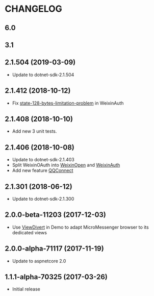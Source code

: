 # CHANGELOG

## 6.0

## 3.1

## 2.1.504 (2019-03-09)
- Update to dotnet-sdk-2.1.504

## 2.1.412 (2018-10-12)
- Fix [state-128-bytes-limitation-problem](https://github.com/myvas/AspNetCore.Authentication/issues/2) in WeixinAuth

## 2.1.408 (2018-10-10)
- Add new 3 unit tests.

## 2.1.406 (2018-10-08)
- Update to dotnet-sdk-2.1.403
- Split WeixinOAuth into [WeixinOpen](https://github.com/myvas/AspNetcore.Authentication.WeixnOpen) and [WeixinAuth](https://github.com/myvas/AspNetCore.Authentication.WeixinAuth)
- Add new feature [QQConnect](https://github.com/myvas/AspNetcore.Authentication.QQConnect)

## 2.1.301 (2018-06-12)
- Update to dotnet-sdk-2.1.300

## 2.0.0-beta-11203 (2017-12-03)
- Use [ViewDivert](https://github.com/myvas/AspNetCore.ViewDivert) in Demo to adapt MicroMessenger browser to its dedicated views

## 2.0.0-alpha-71117 (2017-11-19)
- Update to aspnetcore 2.0

## 1.1.1-alpha-70325 (2017-03-26)
- Initial release